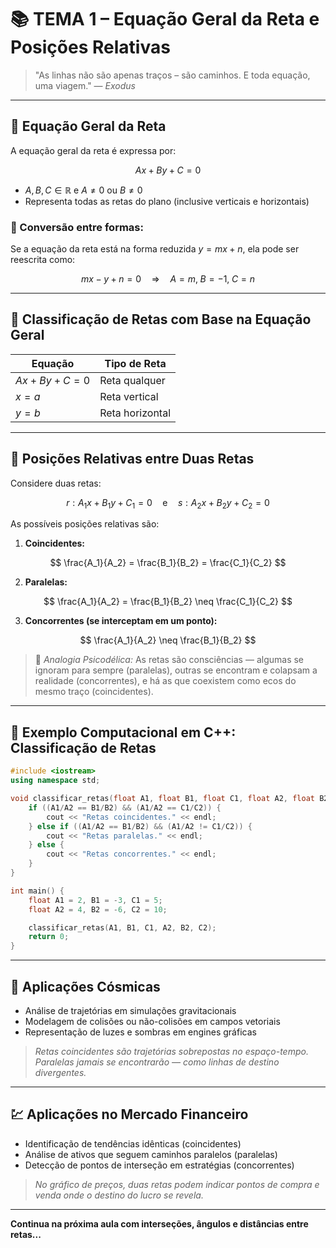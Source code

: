 # 📚 TEMA 1 – Equação Geral da Reta e Posições Relativas

> "As linhas não são apenas traços – são caminhos. E toda equação, uma viagem." — *Exodus*

---

## 📏 Equação Geral da Reta

A equação geral da reta é expressa por:

$$
Ax + By + C = 0
$$

* $A, B, C \in \mathbb{R}$ e $A \neq 0$ ou $B \neq 0$
* Representa todas as retas do plano (inclusive verticais e horizontais)

### 🎯 Conversão entre formas:

Se a equação da reta está na forma reduzida $y = mx + n$, ela pode ser reescrita como:

$$
mx - y + n = 0 \quad \Rightarrow \quad A = m,\; B = -1,\; C = n
$$

---

## 🔄 Classificação de Retas com Base na Equação Geral

| Equação           | Tipo de Reta    |
| ----------------- | --------------- |
| $Ax + By + C = 0$ | Reta qualquer   |
| $x = a$           | Reta vertical   |
| $y = b$           | Reta horizontal |

---

## 🔁 Posições Relativas entre Duas Retas

Considere duas retas:

$$
r: A_1x + B_1y + C_1 = 0 \quad \text{e} \quad s: A_2x + B_2y + C_2 = 0
$$

As possíveis posições relativas são:

1. **Coincidentes:**

$$
\frac{A_1}{A_2} = \frac{B_1}{B_2} = \frac{C_1}{C_2}
$$

2. **Paralelas:**

$$
\frac{A_1}{A_2} = \frac{B_1}{B_2} \neq \frac{C_1}{C_2}
$$

3. **Concorrentes (se interceptam em um ponto):**

$$
\frac{A_1}{A_2} \neq \frac{B_1}{B_2}
$$

> 💭 *Analogia Psicodélica:* As retas são consciências — algumas se ignoram para sempre (paralelas), outras se encontram e colapsam a realidade (concorrentes), e há as que coexistem como ecos do mesmo traço (coincidentes).

---

## 🧮 Exemplo Computacional em C++: Classificação de Retas

```cpp
#include <iostream>
using namespace std;

void classificar_retas(float A1, float B1, float C1, float A2, float B2, float C2) {
    if ((A1/A2 == B1/B2) && (A1/A2 == C1/C2)) {
        cout << "Retas coincidentes." << endl;
    } else if ((A1/A2 == B1/B2) && (A1/A2 != C1/C2)) {
        cout << "Retas paralelas." << endl;
    } else {
        cout << "Retas concorrentes." << endl;
    }
}

int main() {
    float A1 = 2, B1 = -3, C1 = 5;
    float A2 = 4, B2 = -6, C2 = 10;

    classificar_retas(A1, B1, C1, A2, B2, C2);
    return 0;
}
```

---

## 🌌 Aplicações Cósmicas

* Análise de trajetórias em simulações gravitacionais
* Modelagem de colisões ou não-colisões em campos vetoriais
* Representação de luzes e sombras em engines gráficas

> *Retas coincidentes são trajetórias sobrepostas no espaço-tempo. Paralelas jamais se encontrarão — como linhas de destino divergentes.*

---

## 💹 Aplicações no Mercado Financeiro

* Identificação de tendências idênticas (coincidentes)
* Análise de ativos que seguem caminhos paralelos (paralelas)
* Detecção de pontos de interseção em estratégias (concorrentes)

> *No gráfico de preços, duas retas podem indicar pontos de compra e venda onde o destino do lucro se revela.*

---

**Continua na próxima aula com interseções, ângulos e distâncias entre retas...**
